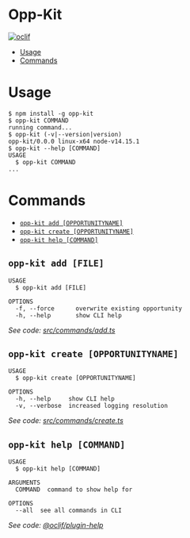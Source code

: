Opp-Kit
=================



[![oclif](https://img.shields.io/badge/cli-oclif-brightgreen.svg)](https://oclif.io)
<!-- [![Version](https://img.shields.io/npm/v/Opp-Kit.svg)](https://npmjs.org/package/Opp-Kit) -->
<!-- [![Downloads/week](https://img.shields.io/npm/dw/Opp-Kit.svg)](https://npmjs.org/package/Opp-Kit) -->
<!-- [![License](https://img.shields.io/npm/l/Opp-Kit.svg)](https://github.com//nick-staked/opp-kit/opp/blob/master/package.json) -->

<!-- toc -->
* [Usage](#usage)
* [Commands](#commands)
<!-- tocstop -->
# Usage
<!-- usage -->
```sh-session
$ npm install -g opp-kit
$ opp-kit COMMAND
running command...
$ opp-kit (-v|--version|version)
opp-kit/0.0.0 linux-x64 node-v14.15.1
$ opp-kit --help [COMMAND]
USAGE
  $ opp-kit COMMAND
...
```
<!-- usagestop -->
# Commands
<!-- commands -->
* [`opp-kit add [OPPORTUNITYNAME]`](#opp-kit-add-file)
* [`opp-kit create [OPPORTUNITYNAME]`](#opp-kit-create-opportunityname)
* [`opp-kit help [COMMAND]`](#opp-kit-help-command)

## `opp-kit add [FILE]`

```
USAGE
  $ opp-kit add [FILE]

OPTIONS
  -f, --force      overwrite existing opportunity
  -h, --help       show CLI help
```

_See code: [src/commands/add.ts](https://github.com/nick-staked/opp-kit/blob/v0.0.0/src/commands/add.ts)_

## `opp-kit create [OPPORTUNITYNAME]`

```
USAGE
  $ opp-kit create [OPPORTUNITYNAME]

OPTIONS
  -h, --help     show CLI help
  -v, --verbose  increased logging resolution
```

_See code: [src/commands/create.ts](https://github.com/nick-staked/opp-kit/blob/v0.0.0/src/commands/create.ts)_

## `opp-kit help [COMMAND]`

```
USAGE
  $ opp-kit help [COMMAND]

ARGUMENTS
  COMMAND  command to show help for

OPTIONS
  --all  see all commands in CLI
```

_See code: [@oclif/plugin-help](https://github.com/oclif/plugin-help/blob/v3.2.0/src/commands/help.ts)_
<!-- commandsstop -->
